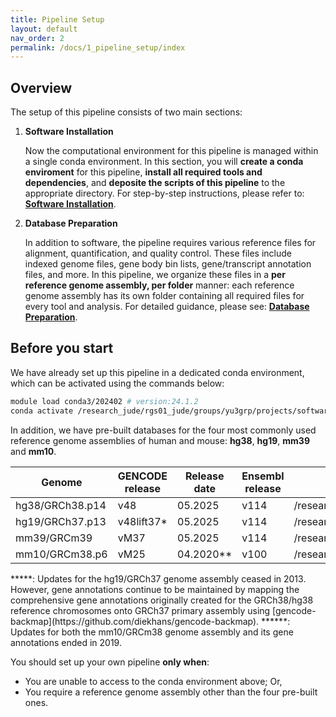 ```yaml
---
title: Pipeline Setup
layout: default
nav_order: 2
permalink: /docs/1_pipeline_setup/index
---
```


## Overview

The setup of this pipeline consists of two main sections:

1. **Software Installation**

   Now the computational environment for this pipeline is managed within a single conda environment. In this section, you will **create a conda enviroment**   for this pipeline, **install all required tools and dependencies**, and **deposite the scripts of this pipeline** to the appropriate directory. For step-by-step instructions, please refer to: **[Software Installation](https://jyyulab.github.io/bulkRNAseq_quantification_pipeline/docs/1_pipeline_setup/1_software.html)**.

   

2. **Database Preparation**

   In addition to software, the pipeline requires various reference files for alignment, quantification, and quality control. These files include indexed genome files, gene body bin lists, gene/transcript annotation files, and more. In this pipeline, we organize these files in a **per reference genome assembly, per folder** manner: each reference genome assembly has its own folder containing all required files for every tool and analysis. For detailed guidance, please see: **[Database Preparation](https://jyyulab.github.io/bulkRNAseq_quantification_pipeline/docs/1_pipeline_setup/2_database.html)**.

   

## Before you start

We have already set up this pipeline in a dedicated conda environment, which can be activated using the commands below:

``` bash
module load conda3/202402 # version:24.1.2
conda activate /research_jude/rgs01_jude/groups/yu3grp/projects/software_JY/yu3grp/conda_env/bulkRNAseq_2025
```

In addition, we have pre-built databases for the four most commonly used reference genome assemblies of human and mouse: **hg38**, **hg19**, **mm39** and **mm10**. 


| Genome          | GENCODE release | Release date | Ensembl release | Path                                                         |
| --------------- | --------------- | ------------ | --------------- | ------------------------------------------------------------ |
| hg38/GRCh38.p14 | v48             | 05.2025      | v114            | /research_jude/rgs01_jude/groups/yu3grp/projects/software_JY/yu3grp/yulab_databases/references/hg38/gencode.release48 |
| hg19/GRCh37.p13 | v48lift37*      | 05.2025      | v114            | /research_jude/rgs01_jude/groups/yu3grp/projects/software_JY/yu3grp/yulab_databases/references/hg19/gencode.release48 |
| mm39/GRCm39     | vM37            | 05.2025      | v114            | /research_jude/rgs01_jude/groups/yu3grp/projects/software_JY/yu3grp/yulab_databases/references/mm39/gencode.releaseM37 |
| mm10/GRCm38.p6  | vM25            | 04.2020**    | v100            | /research_jude/rgs01_jude/groups/yu3grp/projects/software_JY/yu3grp/yulab_databases/references/mm10/gencode.releaseM25 |

<caption>*****: Updates for the hg19/GRCh37 genome assembly ceased in 2013. However, gene annotations continue to be maintained by mapping the comprehensive gene annotations originally created for the GRCh38/hg38 reference chromosomes onto GRCh37 primary assembly using [gencode-backmap](https://github.com/diekhans/gencode-backmap).</caption>

<caption>******: Updates for both the mm10/GRCm38 genome assembly and its gene annotations ended in 2019.</caption>



You should set up your own pipeline **only when**:

- You are unable to access to the conda environment above; Or,
- You require a reference genome assembly other than the four pre-built ones.